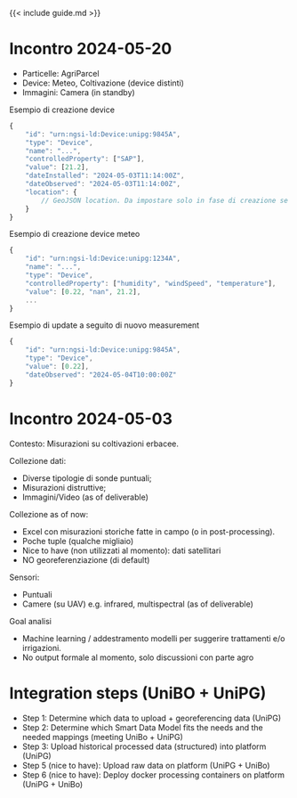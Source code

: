 {{< include guide.md >}}

# Incontro 2024-05-20

- Particelle: AgriParcel
- Device: Meteo, Coltivazione (device distinti)
- Immagini: Camera (in standby)

Esempio di creazione device

```js
{
    "id": "urn:ngsi-ld:Device:unipg:9845A",
    "type": "Device",
    "name": "...",
    "controlledProperty": ["SAP"],
    "value": [21.2],
    "dateInstalled": "2024-05-03T11:14:00Z",
    "dateObserved": "2024-05-03T11:14:00Z",
    "location": {
        // GeoJSON location. Da impostare solo in fase di creazione se sensore è statico
    }
}
```

Esempio di creazione device meteo

```js
{
    "id": "urn:ngsi-ld:Device:unipg:1234A",
    "name": "...",
    "type": "Device",
    "controlledProperty": ["humidity", "windSpeed", "temperature"],
    "value": [0.22, "nan", 21.2],
    ...
}
```

Esempio di update a seguito di nuovo measurement

```js
{
    "id": "urn:ngsi-ld:Device:unipg:9845A",
    "type": "Device",
    "value": [0.22],
    "dateObserved": "2024-05-04T10:00:00Z"
}
```

# Incontro 2024-05-03

Contesto:  Misurazioni su coltivazioni erbacee.

Collezione dati:

- Diverse tipologie di sonde puntuali;
- Misurazioni distruttive;
- Immagini/Video (as of deliverable)

Collezione as of now:

- Excel con misurazioni storiche fatte in campo (o in post-processing).
- Poche tuple (qualche migliaio)
- Nice to have (non utilizzati al momento): dati satellitari 
- NO georeferenziazione (di default)

Sensori:

- Puntuali
- Camere (su UAV) e.g. infrared, multispectral (as of deliverable)

Goal analisi

- Machine learning / addestramento modelli per suggerire trattamenti e/o irrigazioni.
- No output formale al momento, solo discussioni con parte agro

# Integration steps (UniBO + UniPG)

- Step 1: Determine which data to upload + georeferencing data (UniPG)
- Step 2: Determine which Smart Data Model fits the needs and the needed mappings (meeting UniBo + UniPG)
- Step 3: Upload historical processed data (structured) into platform (UniPG)
- Step 5 (nice to have): Upload raw data on platform (UniPG + UniBo)
- Step 6 (nice to have): Deploy docker processing containers on platform (UniPG + UniBo)
